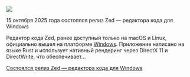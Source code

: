 <!--2025-10-17 13:49:50-->
<div class="yb">
  <div class="rss habr"><img src="https://habrastorage.org/getpro/habr/upload_files/942/cd7/d0a/942cd7d0aa63c4f5e022bc30c0d5fcd4.jpeg" /><p>15 октября 2025 года состоялся релиз Zed — редактора кода для Windows</p><p>Редактор кода Zed, ранее доступный только на macOS и Linux, официально вышел на платформе <a href="https://zed.dev/download" rel="noopener noreferrer nofollow">Windows</a>. Приложение написано на языке Rust и использует нативный рендеринг через DirectX 11 и DirectWrite, что обеспечивает... <p class="titl"><a href="https://habr.com/ru/news/957658/?utm_source=habrahabr&utm_medium=rss&utm_campaign=957658">Состоялся релиз Zed — редактора кода для Windows</a></p></div>
</div>
